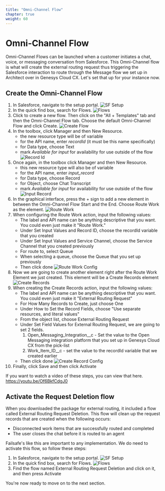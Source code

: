 ```yaml
---
title: "Omni-Channel Flow"
chapter: true
weight: 60
---
```


# Omni-Channel Flow
Omni-Channel Flows can be launched when a customer initiates a chat, voice, or messaging conversation from Salesforce. This Omni-Channel flow is what will create the external routing request thus triggering the Salesforce interaction to route through the Message flow we set up in Architect over in Genesys Cloud CX. Let's set that up for your instance now. 

## Create the Omni-Channel Flow
1. In Salesforce, navigate to the setup portal. 
![SF Setup](/images/SFSetup.jpg)
2. In the quick find box, search for Flows.
![Flows](/images/flows.jpg)
3. Click to create a new flow. Then click on the "All + Templates" tab and then the Omni-Channel Flow tab. Choose the default Omni-Channel Flow and click Create.
![Create Flow](/images/createFlow.jpg)
4. In the toolbox, click Manager and then New Resource.
    - the new resource type will be of variable
    - for the API name, enter *recordId* (it must be this name specifically)
    - for Data type, choose Text
    - mark *Available for input* for availability for use outside of the flow
    ![Record Id](/images/recordId.jpg)
5. Once again, in the toolbox click Manager and then New Resource. 
    - this new resource type will also be of variable
    - for the API name, enter *input_record*
    - for Data type, choose Record
    - for Object, choose Chat Transcript
    - mark *Available for input* for availability for use outside of the flow
    ![Input Record](/images/input_Record.jpg)
6. In the graphical interface, press the + sign to add a new element in between the Omni-Channel Flow Start and the End. Choose Route Work as the element.
![Route Work](/images/routeWork.jpg)
7. When configuring the Route Work action, input the following values:
    - The label and API name can be anything descriptive that you want. You could even just make it "Route Work."
    - Under Set Input Values and Record ID, choose the recordId variable that you created
    - Under Set Input Values and Service Channel, choose the Service Channel that you created previously
    - For route to, select Queue 
    - When selecting a queue, choose the Queue that you set up previously
    - Then click done
    ![Route Work Config](/images/routeWorkConfig.jpg)
8. Now we are going to create another element right after the Route Work Element we just created. This element will be a Create Records element
![Create Records](/images/createRecords.jpg)
9. When creating the Create Records action, input the following values: 
    - The label and API name can be anything descriptive that you want. You could even just make it "External Routing Request"
    - For How Many Records to Create, just choose One
    - Under How to Set the Record Fields, choose "Use separate resources, and literal values"
    - From the object list, choose External Routing Request
    - Under Set Field Values for External Routing Request, we are going to set 2 fields. 
        1. Open_Messaging_Integration__c - Set the value to the Open Messaging integration platform that you set up in Genesys Cloud CX from the pick-list
        2. Work_Item_ID__c - set the value to the recordId variable that we created earlier
    - Then click done
        ![Create Record Config](/images/createRecordConfig.jpg)
10. Finally, click Save and then click Activate

If you want to watch a video of these steps, you can view that here. https://youtu.be/Of6BkfCdgJ0 

## Activate the Request Deletion flow
When you downloaded the package for external routing, it included a flow called External Routing Request Deletion. This flow will clean up the request records that are created when the following occurs: 
   
- Disconnected work items that are successfully routed and completed
- The user closes the chat before it is routed to an agent

Failsafe's like this are important to any implementation. We do need to activate this flow, so follow these steps: 

1. In Salesforce, navigate to the setup portal. 
![SF Setup](/images/SFSetup.jpg)
2. In the quick find box, search for Flows.
![Flows](/images/flows.jpg)
3. Find the flow named External Routing Request Deletion and click on it, and then press Activate

You're now ready to move on to the next section. 
